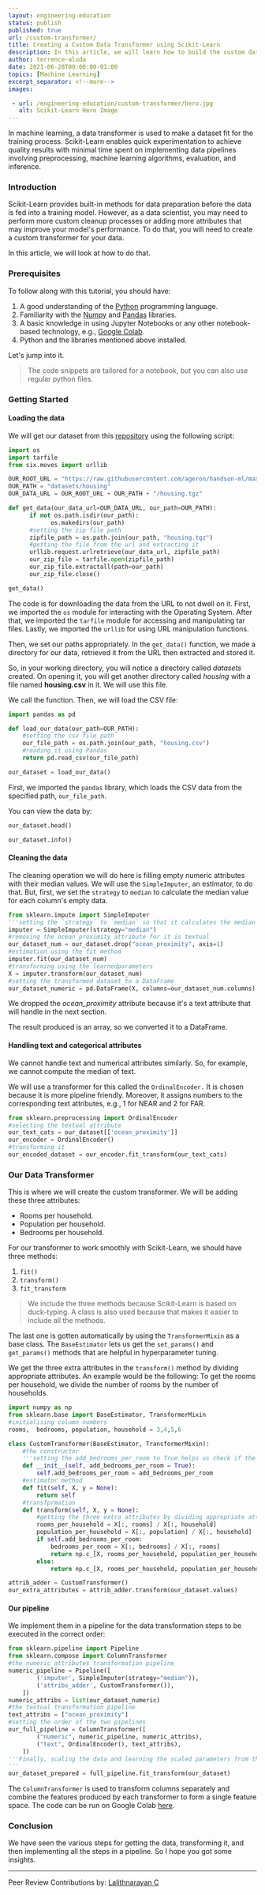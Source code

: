 ```yaml
---
layout: engineering-education
status: publish
published: true
url: /custom-transformer/
title: Creating a Custom Data Transformer using Scikit-Learn
description: In this article, we will learn how to build the custom data transformers using Scikit-Learn and look at an example to implement the same.   
author: terrence-aluda
date: 2021-06-28T00:00:00-01:00
topics: [Machine Learning]
excerpt_separator: <!--more-->
images:

 - url: /engineering-education/custom-transformer/hero.jpg
   alt: Scikit-Learn Hero Image
---
```

In machine learning, a data transformer is used to make a dataset fit for the training process. Scikit-Learn enables quick experimentation to achieve quality results with minimal time spent on implementing data pipelines involving preprocessing, machine learning algorithms, evaluation, and inference.
<!--more-->
### Introduction
Scikit-Learn provides built-in methods for data preparation before the data is fed into a training model. However, as a data scientist, you may need to perform more custom cleanup processes or adding more attributes that may improve your model's performance. To do that, you will need to create a custom transformer for your data.

In this article, we will look at how to do that.

### Prerequisites
To follow along with this tutorial, you should have:
1. A good understanding of the [Python](https://www.python.org/) programming language.
2. Familiarity with the [Numpy](https://numpy.org/) and [Pandas](https://pandas.pydata.org/) libraries.
3. A basic knowledge in using Jupyter Notebooks or any other notebook-based technology, e.g., [Google Colab](https://research.google.com/colaboratory/).
4. Python and the libraries mentioned above installed.

Let's jump into it.

> The code snippets are tailored for a notebook, but you can also use regular python files.

### Getting Started

#### Loading the data
We will get our dataset from this [repository](https://raw.githubusercontent.com/ageron/handson-ml/master/) using the following script:

```python
import os
import tarfile
from six.moves import urllib

OUR_ROOT_URL = "https://raw.githubusercontent.com/ageron/handson-ml/master/"
OUR_PATH = "datasets/housing"
OUR_DATA_URL = OUR_ROOT_URL + OUR_PATH + "/housing.tgz"

def get_data(our_data_url=OUR_DATA_URL, our_path=OUR_PATH):
      if not os.path.isdir(our_path):
            os.makedirs(our_path)
      #setting the zip file path      
      zipfile_path = os.path.join(our_path, "housing.tgz")
      #getting the file from the url and extracting it
      urllib.request.urlretrieve(our_data_url, zipfile_path)
      our_zip_file = tarfile.open(zipfile_path)
      our_zip_file.extractall(path=our_path)
      our_zip_file.close()

get_data()
```

The code is for downloading the data from the URL to not dwell on it.
First, we imported the `os` module for interacting with the Operating System. After that, we imported the `tarfile` module for accessing and manipulating tar files. Lastly, we imported the `urllib` for using URL manipulation functions.
 
Then, we set our paths appropriately. In the `get_data()` function, we made a directory for our data, retrieved it from the URL then extracted and stored it. 

So, in your working directory, you will notice a directory called *datasets* created. On opening it, you will get another directory called *housing* with a file named **housing.csv** in it. We will use this file.

We call the function. Then, we will load the CSV file:

```python
import pandas as pd

def load_our_data(our_path=OUR_PATH):
    #setting the csv file path
    our_file_path = os.path.join(our_path, "housing.csv")
    #reading it using Pandas
    return pd.read_csv(our_file_path)

our_dataset = load_our_data()
```
First, we imported the `pandas` library, which loads the CSV data from the specified path, `our_file_path`.

You can view the data by:

```python
our_dataset.head()
```

```python
our_dataset.info()
```

#### Cleaning the data
The cleaning operation we will do here is filling empty numeric attributes with their median values. We will use the `SimpleImputer`, an estimator, to do that. But, first, we set the `strategy` to `median` to calculate the median value for each column's empty data.

```python 
from sklearn.impute import SimpleImputer
'''setting the `strategy` to `median` so that it calculates the median value for each column's empty data'''
imputer = SimpleImputer(strategy="median")
#removing the ocean_proximity attribute for it is textual
our_dataset_num = our_dataset.drop("ocean_proximity", axis=1)
#estimation using the fit method
imputer.fit(our_dataset_num)
#transforming using the learnedparameters
X = imputer.transform(our_dataset_num)
#setting the transformed dataset to a DataFrame
our_dataset_numeric = pd.DataFrame(X, columns=our_dataset_num.columns)
```

We dropped the *ocean_proximity* attribute because it's a text attribute that will handle in the next section.

The result produced is an array, so we converted it to a DataFrame.

#### Handling text and categorical attributes
We cannot handle text and numerical attributes similarly. So, for example, we cannot compute the median of text.

We will use a transformer for this called the `OrdinalEncoder.` It is chosen because it is more pipeline friendly. Moreover, it assigns numbers to the corresponding text attributes, e.g., 1 for NEAR and 2 for FAR.

```python
from sklearn.preprocessing import OrdinalEncoder
#selecting the textual attribute
our_text_cats = our_dataset[['ocean_proximity']]
our_encoder = OrdinalEncoder()
#transforming it
our_encoded_dataset = our_encoder.fit_transform(our_text_cats)
```

### Our Data Transformer
This is where we will create the custom transformer. We will be adding these three attributes:
- Rooms per household.
- Population per household.
- Bedrooms per household.

For our transformer to work smoothly with Scikit-Learn, we should have three methods:

1. `fit()`
2. `transform()`
3. `fit_transform`

> We include the three methods because Scikit-Learn is based on duck-typing. A class is also used because that makes it easier to include all the methods.

The last one is gotten automatically by using the `TransformerMixin` as a base class. The `BaseEstimator` lets us get the `set_params()` and `get_params()` methods that are helpful in hyperparameter tuning.

We get the three extra attributes in the `transform()` method by dividing appropriate attributes. An example would be the following: To get the rooms per household, we divide the number of rooms by the number of households.

```python
import numpy as np
from sklearn.base import BaseEstimator, TransformerMixin
#initialising column numbers
rooms,  bedrooms, population, household = 3,4,5,6

class CustomTransformer(BaseEstimator, TransformerMixin):
    #the constructor
    '''setting the add_bedrooms_per_room to True helps us check if the hyperparameter is useful'''
    def __init__(self, add_bedrooms_per_room = True):
        self.add_bedrooms_per_room = add_bedrooms_per_room
    #estimator method
    def fit(self, X, y = None):
        return self
    #transfprmation
    def transform(self, X, y = None):
        #getting the three extra attributes by dividing appropriate attributes
        rooms_per_household = X[:, rooms] / X[:, household]
        population_per_household = X[:, population] / X[:, household]
        if self.add_bedrooms_per_room:
            bedrooms_per_room = X[:, bedrooms] / X[:, rooms]
            return np.c_[X, rooms_per_household, population_per_household, bedrooms_per_room]
        else:
            return np.c_[X, rooms_per_household, population_per_household]

attrib_adder = CustomTransformer()
our_extra_attributes = attrib_adder.transform(our_dataset.values)            
```

#### Our pipeline
We implement them in a pipeline for the data transformation steps to be executed in the correct order:

```python
from sklearn.pipeline import Pipeline
from sklearn.compose import ColumnTransformer
#the numeric attributes transformation pipeline
numeric_pipeline = Pipeline([
        ('imputer', SimpleImputer(strategy="median")),
        ('attribs_adder', CustomTransformer()),
    ])
numeric_attribs = list(our_dataset_numeric)
#the textual transformation pipeline
text_attribs = ["ocean_proximity"]
#setting the order of the two pipelines
our_full_pipeline = ColumnTransformer([
        ("numeric", numeric_pipeline, numeric_attribs),
        ("text", OrdinalEncoder(), text_attribs),
    ])
'''Finally, scaling the data and learning the scaled parameters from the pipeline
'''
our_dataset_prepared = full_pipeline.fit_transform(our_dataset)

```

The `ColumnTransformer` is used to transform columns separately and combine the features produced by each transformer to form a single feature space. The code can be run on Google Colab [here](https://colab.research.google.com/drive/1DVIh0LhGOU0rwVU2bbZw_VmjiXWV-daM?usp=sharing).

### Conclusion
We have seen the various steps for getting the data, transforming it, and then implementing all the steps in a pipeline. So I hope you got some insights.

---
Peer Review Contributions by: [Lalithnarayan C](/engineering-education/authors/lalithnarayan-c/)
